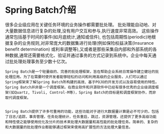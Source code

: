 # Spring Batch介绍
很多企业级应用在关键任务环境的业务操作都需要批处理。
批处理能自动地、对大量数据信息进行复杂的处理,没有用户交互和参与,执行速度非常高效。
这些操作通常包括基于时间的事件(如月底统计,通知或信件), 也包括周期性(periodic)地根据复杂的业务规则,对非常庞大的数据集进行处理(例如保险权益决策(Insurance benefit determination) 或利率调整等),又或者是那些采集自内部和外部系统的各种数据,通常还需要格式化、验证并通过事务的方式记录到系统中。企业中每天通过批处理处理事务至少数十亿次。


    Spring Batch是一个轻量级的、完善的批处理框架，旨在帮助企业系统日常操作建立健壮的批处理应用。为了在需要时使开发者能够轻松的访问和利用高级的企业服务，人们可以通过Spring框架来了解Spring Batch所构建的高效、基于POJO的开发方式以及容易使用的特性。Spring Batch并非是一个调度框架。在商业软件和开源软件中已经有很多优秀的企业级调度框架(如Quartz, Tivoli, Control-M等)，Spring Batch的目标是和调度框架协作，而非取代调度框架。


    Spring Batch提供了许多可重用的功能，这些功能对于进行大数据量计算是必不可少的，包括了日志/追踪，事务管理，任务处理统计，任务重启，跳过，资源管理。还提供了更多高级功能和特性使之能够使用优化及分片的技术来处理大数据量和高性能的批处理任务。简单的、复杂的和大数据量的批处理作业都能够通过框架来使用高扩展性的方法处理大量信息。

